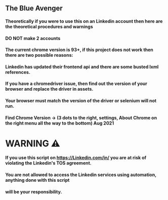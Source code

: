 ## The Blue Avenger

#### Theoretically if you were to use this on an Linkedin account then here are the theoretical procedures and warnings

#### DO NOT make 2 accounts

#### The current chrome version is 93+, if this project does not work then there are two possible reasons:
#### Linkedin has updated their frontend api and there are some busted lxml references.
#### If you have a chromedriver issue, then find out the version of your browser and replace the driver in assets.
#### Your browser must match the version of the driver or selenium will not run.
#### Find Chrome Version -> (3 dots to the right, settings, About Chrome on the right menu all the way to the bottom) Aug 2021


# WARNING :warning:

#### If you use this script on https://Linkedin.com/in/ you are at risk of violating the Linkedin's TOS agreement. 

#### You are not allowed to access the Linkedin services using automation, anything done with this script 

#### will be your responsibility. 

